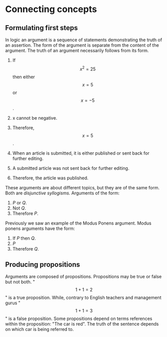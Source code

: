 # Connecting concepts

## Formulating first steps

In logic an argument is a sequence of statements demonstrating the truth of an
assertion. The form of the argument is separate from the content of the
argument. The truth of an argument necessarily follows from its form.

1. If $$x^2 = 25$$ then either $$x = 5$$ or $$x = -5$$.
1. x cannot be negative.
1. Therefore, $$x = 5$$.

1. When an article is submitted, it is either published or sent back for further editing.
1. A submitted article was not sent back for further editing.
1. Therefore, the article was published.

These arguments are about different topics, but they are of the same form. Both
are *disjunctive syllogisms*. Arguments of the form:

1. *P* or *Q*.
1. Not *Q*.
1. Therefore *P*.

Previously we saw an example of the Modus Ponens argument. Modus ponens
arguments have the form:

1. If *P* then *Q*.
1. *P*
1. Therefore *Q*.

## Producing propositions

Arguments are composed of propositions. Propositions may be true or false but
not both. "$$1 + 1 = 2$$" is a true proposition. While, contrary to English
teachers and management gurus "$$1 + 1 = 3$$" is a false proposition. Some
propositions depend on terms references within the proposition: "The car is
red". The truth of the sentence depends on which car is being referred to.

